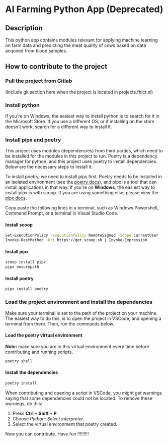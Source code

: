 # AI Farming Python App (Deprecated)

## Description

This python app contains modules relevant for applying machine learning on farm
data and predicting the meat quality of cows based on data acquired from blood
samples.

## How to contribute to the project

### Pull the project from Gitlab

(Include git section here when the project is located in projects.fhict.nl)

### Install python

If you're on Windows, the easiest way to install python is to search for it in
the Microsoft Store. If you use a different OS, or if installing on the store
doesn't work, search for a different way to install it.

### Install pipx and poetry

This project uses modules (dependencies) from third parties, which need to be
installed for the modules in this project to run. Poetry is a dependency manager
for python, and this project uses poetry to install dependencies. Below are the
necessary steps to install it.

To install poetry, we need to install pipx first. Poetry needs to be installed
in an isolated environment (see the [poetry
docs](https://python-poetry.org/docs/)), and pipx is a tool that can install
applications in that way. If you're on **Windows**, the easiest way to install pipx
is with scoop. If you are using something else, please view the [pipx
docs](https://pipx.pypa.io/stable/).

Copy paste the following lines in a terminal, such as Windows Powershell, Command
Prompt, or a terminal in Visual Studio Code.

#### Install scoop

```sh
Set-ExecutionPolicy -ExecutionPolicy RemoteSigned -Scope CurrentUser
Invoke-RestMethod -Uri https://get.scoop.sh | Invoke-Expression
```

#### Install pipx

```sh
scoop install pipx
pipx ensurepath
```

#### Install poetry

```sh
pipx install poetry
```

### Load the project environment and install the dependencies

Make sure your terminal is set to the path of the project on your machine.
The easiest way to do this, is to open the project in VSCode, and opening a
terminal from there. Then, run the commands below.

#### Load the poetry virtual environment

**Note:** make sure you are in this virtual environment every time before
contributing and running scripts.

```sh
poetry shell
```

#### Install the dependencies

```sh
poetry install
```

When contributing and opening a script in VSCode, you might get warnings saying
that some dependencies could not be located. To remove these warnings, do this:

1. Press **Ctrl + Shift + P**.
2. Choose *Python: Select interpreter*.
3. Select the virtual environment that poetry created.

Now you can contribute. Have fun !!!!!!!!!
